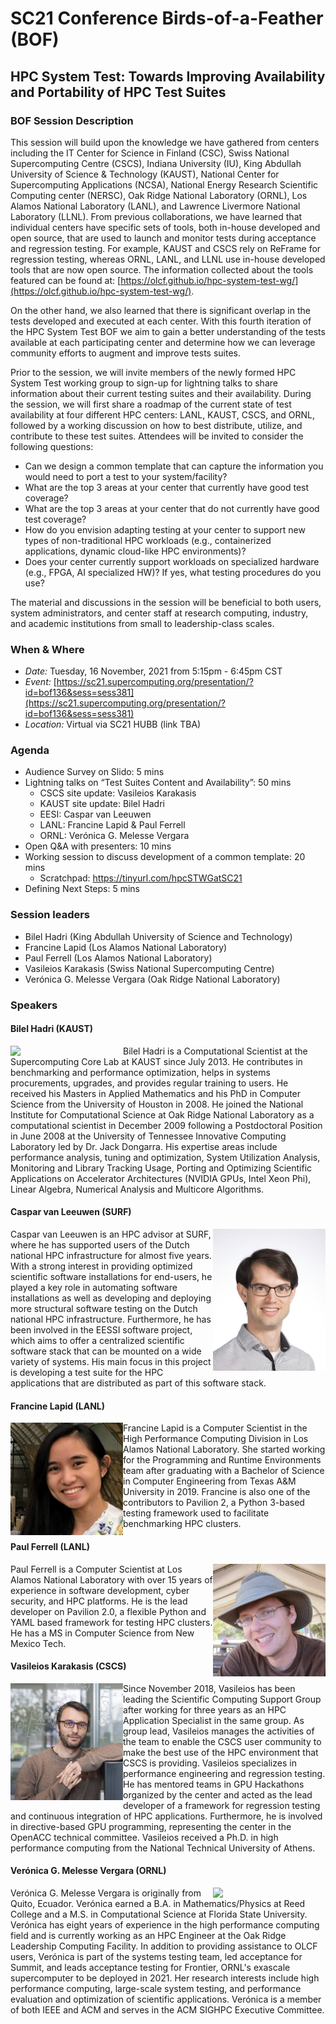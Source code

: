 # SC21 Conference Birds-of-a-Feather (BOF)

## HPC System Test: Towards Improving Availability and Portability of HPC Test Suites

### BOF Session Description

This session will build upon the knowledge we have gathered from centers including the IT Center for Science in Finland (CSC), Swiss National Supercomputing Centre (CSCS), Indiana University (IU), King Abdullah University of Science & Technology (KAUST), National Center for Supercomputing Applications (NCSA), National Energy Research Scientific Computing center (NERSC), Oak Ridge National Laboratory (ORNL), Los Alamos National Laboratory (LANL), and Lawrence Livermore National Laboratory (LLNL). From previous collaborations, we have learned that individual centers have specific sets of tools, both in-house developed and open source, that are used to launch and monitor tests during acceptance and regression testing. For example, KAUST and CSCS rely on ReFrame for regression testing, whereas ORNL, LANL, and LLNL use in-house developed tools that are now open source. The information collected about the tools featured can be found at: [https://olcf.github.io/hpc-system-test-wg/](https://olcf.github.io/hpc-system-test-wg/).

On the other hand, we also learned that there is significant overlap in the tests developed and executed at each center. With this fourth iteration of the HPC System Test BOF we aim to gain a better understanding of the tests available at each participating center and determine how we can leverage community efforts to augment and improve tests suites.  

Prior to the session, we will invite members of the newly formed HPC System Test working group to sign-up for lightning talks to share information about their current testing suites and their availability. During the session, we will first share a roadmap of the current state of test availability at four different HPC centers: LANL, KAUST, CSCS, and ORNL, followed by a working discussion on how to best distribute, utilize, and contribute to these test suites. Attendees will be invited to consider the following questions:

- Can we design a common template that can capture the information you would need to port a test to your system/facility?
- What are the top 3 areas at your center that currently have good test coverage? 
- What are the top 3 areas at your center that do not currently have good test coverage?
- How do you envision adapting testing at your center to support new types of non-traditional HPC workloads (e.g., containerized applications, dynamic cloud-like HPC environments)?
- Does your center currently support workloads on specialized hardware (e.g., FPGA, AI specialized HW)? If yes, what testing procedures do you use?

The material and discussions in the session will be beneficial to both users, system administrators, and center staff at research computing, industry, and academic institutions from small to leadership-class scales.

### When & Where

- *Date:* Tuesday, 16 November, 2021 from 5:15pm - 6:45pm CST
- *Event:* [https://sc21.supercomputing.org/presentation/?id=bof136&sess=sess381](https://sc21.supercomputing.org/presentation/?id=bof136&sess=sess381)
- *Location:* Virtual via SC21 HUBB (link TBA)

### Agenda 

- Audience Survey on Slido: 5 mins
- Lightning talks  on “Test Suites Content and Availability”: 50 mins
  - CSCS site update: Vasileios Karakasis
  - KAUST site update: Bilel Hadri
  - EESI: Caspar van Leeuwen
  - LANL: Francine Lapid & Paul Ferrell
  - ORNL: Verónica G. Melesse Vergara
- Open Q&A with presenters: 10 mins
- Working session to discuss development of a common template: 20 mins
  - Scratchpad: https://tinyurl.com/hpcSTWGatSC21 
- Defining Next Steps: 5 mins

### Session leaders
- Bilel Hadri (King Abdullah University of Science and Technology)
- Francine Lapid (Los Alamos National Laboratory)
- Paul Ferrell (Los Alamos National Laboratory)
- Vasileios Karakasis (Swiss National Supercomputing Centre)
- Verónica G. Melesse Vergara (Oak Ridge National Laboratory) 

### Speakers

#### Bilel Hadri (KAUST)
<img src="https://www.hpc.kaust.edu.sa/sites/default/files/files/public/GPU_Workshop/2017/bilel3.png" width="180" align="left">
Bilel Hadri is a Computational Scientist at the Supercomputing Core Lab at KAUST since July 2013. He contributes in benchmarking and performance optimization, helps in systems procurements, upgrades, and provides regular training to users. He received his Masters in Applied Mathematics and his PhD in Computer Science from the University of Houston in 2008. He joined the National Institute for Computational Science at Oak Ridge National Laboratory as a computational scientist in December 2009 following a Postdoctoral Position in June 2008 at the University of Tennessee Innovative Computing Laboratory led by Dr. Jack Dongarra. His expertise areas include performance analysis, tuning and optimization, System Utilization Analysis, Monitoring and Library Tracking Usage, Porting and Optimizing Scientific Applications on Accelerator Architectures (NVIDIA GPUs, Intel Xeon Phi), Linear Algebra, Numerical Analysis and Multicore Algorithms.

#### Caspar van Leeuwen (SURF)
<img src="images/caspar_van_leeuwen.jpg" width="180" align="right">
Caspar van Leeuwen is an HPC advisor at SURF, where he has supported users of the Dutch national HPC infrastructure for almost five years. With a strong interest in providing optimized scientific software installations for end-users, he played a key role in automating software installations as well as developing and deploying more structural software testing on the Dutch national HPC infrastructure. Furthermore, he has been involved in the EESSI software project, which aims to offer a centralized scientific software stack that can be mounted on a wide variety of systems. His main focus in this project is developing a test suite for the HPC applications that are distributed as part of this software stack.

#### Francine Lapid (LANL)
<img src="images/lapid-picture.jpeg" width="180" align="left">
Francine Lapid is a Computer Scientist in the High Performance Computing Division in Los Alamos National Laboratory. She started working for the Programming and Runtime Environments team after graduating with a Bachelor of Science in Computer Engineering from Texas A&M University in 2019. Francine is also one of the contributors to Pavilion 2, a Python 3-based testing framework used to facilitate benchmarking HPC clusters. 

#### Paul Ferrell (LANL)
<img src="images/paul_ferrell.png" width="180" align="right">
Paul Ferrell is a Computer Scientist at Los Alamos National Laboratory with over 15 years of experience in software development, cyber security, and HPC platforms. He is the lead developer on Pavilion 2.0, a flexible Python and YAML based framework for testing HPC clusters. He has a MS in Computer Science from New Mexico Tech.

#### Vasileios Karakasis (CSCS)
<img src="images/karakasis_picture.jpeg" width="180" align="left">
Since November 2018, Vasileios has been leading the Scientific Computing Support Group after working for three years as an HPC Application Specialist in the same group. As group lead, Vasileios manages the activities of the team to enable the CSCS user community to make the best use of the HPC environment that CSCS is providing. Vasileios specializes in performance engineering and regression testing. He has mentored teams in GPU Hackathons organized by the center and acted as the lead developer of a framework for regression testing and continuous integration of HPC applications. Furthermore, he is involved in directive-based GPU programming, representing the center in the OpenACC technical committee. Vasileios received a Ph.D. in high performance computing from the National Technical University of Athens.

#### Verónica G. Melesse Vergara (ORNL)
<img src="images/vergara_picture_56.jpeg" width="180" align="right">
Verónica G. Melesse Vergara is originally from Quito, Ecuador. Verónica earned a B.A. in Mathematics/Physics at Reed College and a M.S. in Computational Science at Florida State University. Verónica has eight years of experience in the high performance computing field and is currently working as an HPC Engineer at the Oak Ridge Leadership Computing Facility. In addition to providing assistance to OLCF users, Verónica is part of the systems testing team, led acceptance for Summit, and leads acceptance testing for Frontier, ORNL's exascale supercomputer to be deployed in 2021. Her research interests include high performance computing, large-scale system testing, and performance evaluation and optimization of scientific applications. Verónica is a member of both IEEE and ACM and serves in the ACM SIGHPC Executive Committee.

